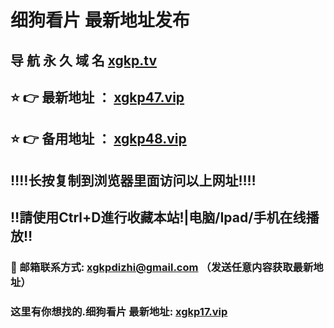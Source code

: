 # 细狗看片 最新地址发布 
## 导 航 永 久 域 名       [xgkp.tv](https://xgkp.tv:8090/home.html?channel=43521)
## ⭐️ 👉 最新地址 ：       [xgkp47.vip](https://xgkp47.vip:8090/home.html?channel=43521)
## ⭐️ 👉 备用地址 ：       [xgkp48.vip](https://xgkp48.vip:8090/home.html?channel=43521)
## ‼️‼️长按复制到浏览器里面访问以上网址‼️‼️
## ‼️請使用Ctrl+D進行收藏本站!|电脑/Ipad/手机在线播放‼️
### 📧 邮箱联系方式: xgkpdizhi@gmail.com （发送任意内容获取最新地址）
### 这里有你想找的.细狗看片 最新地址:        [xgkp17.vip](https://xgkp17.vip:8090/home.html?channel=43521)
